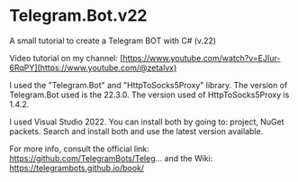 # Telegram.Bot.v22
A small tutorial to create a Telegram BOT with C# (v.22)

Video tutorial on my channel: [https://www.youtube.com/watch?v=EJIur-6RqPY](https://www.youtube.com/@zetalvx)

I used the "Telegram.Bot" and "HttpToSocks5Proxy" library. 
The version of Telegram.Bot used is the 22.3.0.
The version used of HttpToSocks5Proxy is 1.4.2. 

I used Visual Studio 2022. 
You can install both by going to: project, NuGet packets. Search and install both and use the latest version available.


For more info, consult the official link: https://github.com/TelegramBots/Teleg... and the Wiki: https://telegrambots.github.io/book/
